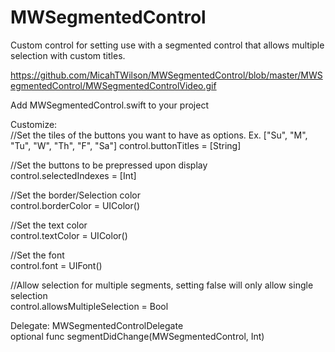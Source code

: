# MWSegmentedControl
Custom control for setting use with a segmented control that allows multiple selection with custom titles.

https://github.com/MicahTWilson/MWSegmentedControl/blob/master/MWSegmentedControl/MWSegmentedControlVideo.gif

Add MWSegmentedControl.swift to your project

Customize:                                                                         
//Set the tiles of the buttons you want to have as options. Ex. ["Su", "M", "Tu", "W", "Th", "F", "Sa"] 
control.buttonTitles = [String]

//Set the buttons to be prepressed upon display                         
control.selectedIndexes = [Int]

//Set the border/Selection color                                                                         
control.borderColor = UIColor()

//Set the text color                                                                         
control.textColor = UIColor()

//Set the font                                                                         
control.font = UIFont()

//Allow selection for multiple segments, setting false will only allow single selection                                                                         
control.allowsMultipleSelection = Bool

Delegate: MWSegmentedControlDelegate                                                                         
optional func segmentDidChange(MWSegmentedControl, Int)
